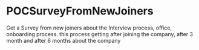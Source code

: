 # POCSurveyFromNewJoiners
Get a Survey from new joiners about the Interview process, office, onboarding process. this process getting after joining the company, after 3 month and after 6 months about the company

